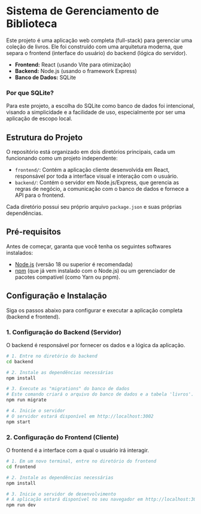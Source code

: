 # Sistema de Gerenciamento de Biblioteca

Este projeto é uma aplicação web completa (full-stack) para gerenciar uma coleção de livros. Ele foi construído com uma arquitetura moderna, que separa o frontend (interface do usuário) do backend (lógica do servidor).

*   **Frontend:** React (usando Vite para otimização)
*   **Backend:** Node.js (usando o framework Express)
*   **Banco de Dados:** SQLite

### Por que SQLite?

Para este projeto, a escolha do SQLite como banco de dados foi intencional, visando a simplicidade e a facilidade de uso, especialmente por ser uma aplicação de escopo local.

## Estrutura do Projeto

O repositório está organizado em dois diretórios principais, cada um funcionando como um projeto independente:

*   `frontend/`: Contém a aplicação cliente desenvolvida em React, responsável por toda a interface visual e interação com o usuário.
*   `backend/`: Contém o servidor em Node.js/Express, que gerencia as regras de negócio, a comunicação com o banco de dados e fornece a API para o frontend.

Cada diretório possui seu próprio arquivo `package.json` e suas próprias dependências.

## Pré-requisitos

Antes de começar, garanta que você tenha os seguintes softwares instalados:

*   [Node.js](https://nodejs.org/) (versão 18 ou superior é recomendada)
*   [npm](https://www.npmjs.com/) (que já vem instalado com o Node.js) ou um gerenciador de pacotes compatível (como Yarn ou pnpm).

## Configuração e Instalação

Siga os passos abaixo para configurar e executar a aplicação completa (backend e frontend).

### 1. Configuração do Backend (Servidor)

O backend é responsável por fornecer os dados e a lógica da aplicação.

```bash
# 1. Entre no diretório do backend
cd backend

# 2. Instale as dependências necessárias
npm install

# 3. Execute as "migrations" do banco de dados
# Este comando criará o arquivo do banco de dados e a tabela 'livros'.
npm run migrate

# 4. Inicie o servidor
# O servidor estará disponível em http://localhost:3002
npm start
```

### 2. Configuração do Frontend (Cliente)

O frontend é a interface com a qual o usuário irá interagir.

```bash
# 1. Em um novo terminal, entre no diretório do frontend
cd frontend

# 2. Instale as dependências necessárias
npm install

# 3. Inicie o servidor de desenvolvimento
# A aplicação estará disponível no seu navegador em http://localhost:3001
npm run dev
```